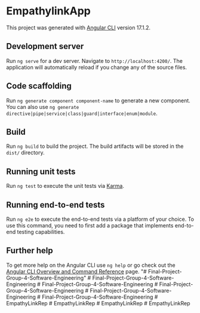 # EmpathylinkApp

This project was generated with [Angular CLI](https://github.com/angular/angular-cli) version 17.1.2.

## Development server

Run `ng serve` for a dev server. Navigate to `http://localhost:4200/`. The application will automatically reload if you change any of the source files.

## Code scaffolding

Run `ng generate component component-name` to generate a new component. You can also use `ng generate directive|pipe|service|class|guard|interface|enum|module`.

## Build

Run `ng build` to build the project. The build artifacts will be stored in the `dist/` directory.

## Running unit tests

Run `ng test` to execute the unit tests via [Karma](https://karma-runner.github.io).

## Running end-to-end tests

Run `ng e2e` to execute the end-to-end tests via a platform of your choice. To use this command, you need to first add a package that implements end-to-end testing capabilities.

## Further help

To get more help on the Angular CLI use `ng help` or go check out the [Angular CLI Overview and Command Reference](https://angular.io/cli) page.
"# Final-Project-Group-4-Software-Engineering" 
#   F i n a l - P r o j e c t - G r o u p - 4 - S o f t w a r e - E n g i n e e r i n g  
 #   F i n a l - P r o j e c t - G r o u p - 4 - S o f t w a r e - E n g i n e e r i n g  
 #   F i n a l - P r o j e c t - G r o u p - 4 - S o f t w a r e - E n g i n e e r i n g  
 #   F i n a l - P r o j e c t - G r o u p - 4 - S o f t w a r e - E n g i n e e r i n g  
 #   F i n a l - P r o j e c t - G r o u p - 4 - S o f t w a r e - E n g i n e e r i n g  
 #   E m p a t h y L i n k R e p  
 #   E m p a t h y L i n k R e p  
 #   E m p a t h y L i n k R e p  
 #   E m p a t h y L i n k R e p  
 